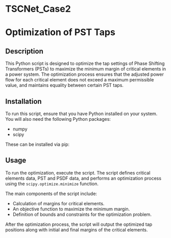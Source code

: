 # TSCNet_Case2

# Optimization of PST Taps

## Description
This Python script is designed to optimize the tap settings of Phase Shifting Transformers (PSTs) to maximize the minimum margin of critical elements in a power system. The optimization process ensures that the adjusted power flow for each critical element does not exceed a maximum permissible value, and maintains equality between certain PST taps.

## Installation
To run this script, ensure that you have Python installed on your system. You will also need the following Python packages:
- numpy
- scipy

These can be installed via pip:

## Usage
To run the optimization, execute the script. The script defines critical elements data, PST and PSDF data, and performs an optimization process using the `scipy.optimize.minimize` function.

The main components of the script include:
- Calculation of margins for critical elements.
- An objective function to maximize the minimum margin.
- Definition of bounds and constraints for the optimization problem.

After the optimization process, the script will output the optimized tap positions along with initial and final margins of the critical elements.


